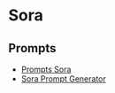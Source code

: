 # Sora

## Prompts

- [Prompts Sora](https://prompts-sora.com/)
- [Sora Prompt Generator](https://www.feedough.com/sora-prompt-generator/)
